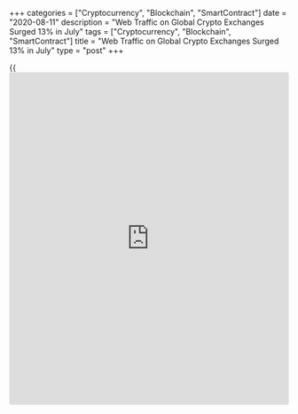 +++
categories = ["Cryptocurrency", "Blockchain", "SmartContract"]
date = "2020-08-11"
description = "Web Traffic on Global Crypto Exchanges Surged 13% in July"
tags = ["Cryptocurrency", "Blockchain", "SmartContract"]
title = "Web Traffic on Global Crypto Exchanges Surged 13% in July"
type = "post"
+++

{{<iframe id="large-banner" src="https://www.bounty.group/#slide=26.0" width="100%" height="600" scrolling="no" style="border: 0px solid rgb(216, 221, 230); border-radius: 3px;">}}

Global crypto exchanges have reportedly seen a significant increase in
web traffic in July as [cryptocurrency price](https://www.playgroundfx.com/blog/cryptocurrency-price/)s gained momentum. According
to data from crypto analytics startup ICO Analytics, web traffic on
global crypto exchanges increased by 13% on average in July 2020. Illia
Kmez, head of content at ICO Analytics, told Cointelegraph that
centralized crypto exchanges added 26% in web traffic since December
2020. In order to provide calculations, the startup analyzed web traffic
of around 100 exchanges including international trading platforms and
exchanges that only operate in one country, Kmez said.

![Web Traffic on Global Crypto Exchanges Surged 13% in July][1]

While the average stands at 13%, some crypto exchanges have recorded a
more notable monthly increase, with traffic surging over 60% ,as was the
case with YoBit.net and KuCoin. Binance, the world’s largest crypto
exchange, reportedly saw 24.9 million visits in July, with traffic
surging nearly 10%. Coinbase, the largest crypto exchange and wallet
service in the United States, recorded 22.5 million visits during that
month, with traffic seeing an 18% increase.

Other popular exchanges like BitMEX and OKEx saw their traffic drop in
July. According to the data, BitMEX’s traffic dropped 1.6%, while OKEx
saw a 6% decline. ICO Analytics also noted that, despite significant
growth of DeFi markets-related traffic, none of DeFi platforms have
reached the level of top 20 centralized exchanges. Earlier in July,
crypto market analytics firm Messari said that DeFi makes up only 1.5%
of the entire crypto market. As of press time, total value locked in
DeFi markets accounts for $4.7 billion, according to DefiPulse.com.

_Source:[FXPro][2]_

   1. /files/downloads/4/4/a/44a6e760ca7cc4d1f3440f1071904abb_cc2878fdf6f034b57b3ac5f0a7beffe8.png
   2. /geturl/index/fff94a3062429b1f1f37a98ea8602b6a225870d8/